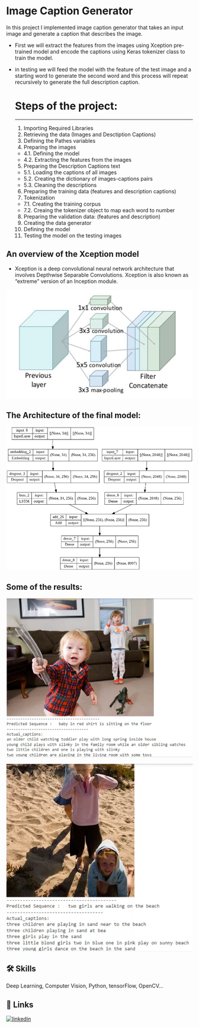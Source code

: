 
# **Image Caption Generator** 

In this project I implemented image caption generator that takes an input image and generate a caption that describes the image.
- First we will extract the features from the images using Xception pre-trained model and encode the captions using Keras tokenizer class to train the model.
- in testing we will feed the model with the feature of the test image and a starting word to generate the second word and this process will repeat recursively to generate the full description caption.     
    # Steps of the project:
    --------------------------------
    1. Importing Required Libraries
    2. Retrieving the data (Images and Desctiption Captions)
    3. Defining the Pathes variables
    4. Preparing the images
    * 4.1. Defining the model
    * 4.2. Extracting the features from the images

    5. Preparing the Description Captions text
    * 5.1. Loading the captions of all images
    * 5.2. Creating the dictionary of images-captions pairs
    * 5.3. Cleaning the descriptions

    6. Preparing the training data (features and description captions)
    7. Tokenization
    * 7.1. Creating the training corpus
    * 7.2. Creaing the tokenizer object to map each word to number

    8. Preparing the validation data: (features and description)
    9. Creating the data generator
    10. Defining the model
    11. Testing the model on the testing images

## An overview of the Xception model
- Xception is a deep convolutional neural network architecture that involves Depthwise Separable Convolutions. Xception is also known as “extreme” version of an Inception module.

![cnn_model](https://github.com/MarwanMohamed95/Caption-Image-Generator/blob/main/Xception.png?raw=true)

## The Architecture of the final model:
![model](https://github.com/MarwanMohamed95/Caption-Image-Generator/blob/main/model.png?raw=true)

## Some of the results:
![r1](https://github.com/MarwanMohamed95/Caption-Image-Generator/blob/main/Result1.png?raw=true)

![r2](https://github.com/MarwanMohamed95/Caption-Image-Generator/blob/main/Result2.png?raw=true)

## 🛠 Skills
Deep Learning, Computer Vision, Python, tensorFlow, OpenCV...


## 🔗 Links
[![linkedin](https://img.shields.io/badge/linkedin-0A66C2?style=for-the-badge&logo=linkedin&logoColor=white)](https://www.linkedin.com/in/marwanabdelsalam95/)

